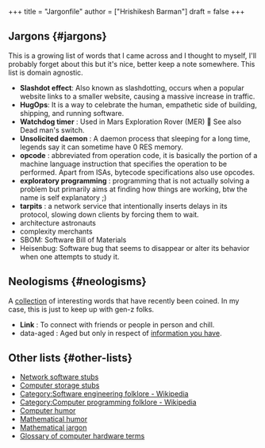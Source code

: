+++
title = "Jargonfile"
author = ["Hrishikesh Barman"]
draft = false
+++

## Jargons {#jargons}

This is a growing list of words that I came across and I thought to myself, I'll probably forget about this but it's nice, better keep a note somewhere. This list is domain agnostic.

-   **Slashdot effect**: Also known as slashdotting, occurs when a popular website links to a smaller website, causing a massive increase in traffic.
-   **HugOps**: It is a way to celebrate the human, empathetic side of building, shipping, and running software.
-   **Watchdog timer** : Used in Mars Exploration Rover (MER) 🚀 See also Dead man's switch.
-   **Unsolicited daemon** : A daemon process that sleeping for a long time, legends say it can sometime have 0 RES memory.
-   **opcode** : abbreviated from operation code, it is basically the portion of a machine language instruction that specifies the operation to be performed. Apart from ISAs, bytecode specifications also use opcodes.
-   **exploratory programming** : programming that is not actually solving a problem but primarily aims at finding how things are working, btw the name is self explanatory ;)
-   **tarpits** : a network service that intentionally inserts delays in its protocol, slowing down clients by forcing them to wait.
-   architecture astronauts
-   complexity merchants
-   SBOM: Software Bill of Materials
-   Heisenbug: Software bug that seems to disappear or alter its behavior when one attempts to study it.


## Neologisms {#neologisms}

A [collection](https://maggieappleton.com/neologisms) of interesting words that have recently been coined. In my case, this is just to keep up with gen-z folks.

-   **Link** : To connect with friends or people in person and chill.
-   data-aged : Aged but only in respect of [information you have](https://studio.ribbonfarm.com/p/superhistory-not-superintelligence).


## Other lists {#other-lists}

-   [Network software stubs](https://en.wikipedia.org/wiki/Category:Network_software_stubs)
-   [Computer storage stubs](https://en.wikipedia.org/wiki/Category:Computer_storage_stubs)
-   [Category:Software engineering folklore - Wikipedia](https://en.wikipedia.org/wiki/Category:Software_engineering_folklore)
-   [Category:Computer programming folklore - Wikipedia](https://en.wikipedia.org/wiki/Category:Computer_programming_folklore)
-   [Computer humor](https://en.wikipedia.org/wiki/Category:Computer_humor)
-   [Mathematical humor](https://en.wikipedia.org/wiki/Category:Mathematical_humor)
-   [Mathematical jargon](https://en.wikipedia.org/wiki/List_of_mathematical_jargon)
-   [Glossary of computer hardware terms](https://en.wikipedia.org/wiki/Glossary_of_computer_hardware_terms)
